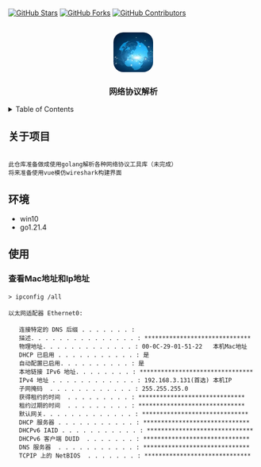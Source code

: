 
<a name="readme-top"></a>

<p style="display: flex; justify-content: center;">

[![GitHub Stars](https://img.shields.io/github/stars/lxjme/arp-protocol-analysis.svg)](https://github.com/lxjme/arp-protocol-analysis/stargazers)
[![GitHub Forks](https://img.shields.io/github/forks/lxjme/arp-protocol-analysis.svg)](https://github.com/lxjme/arp-protocol-analysis/network/members)
[![GitHub Contributors](https://img.shields.io/github/license/lxjme/arp-protocol-analysis?style=social)](https://github.com/lxjme/arp-protocol-analysis/contributors)

</p>

<!-- PROJECT LOGO -->
<br />
<div align="center">
  <a href="https://github.com/lxjme/arp-protocol-analysis">
    <img style="border-radius: 20px;" src="images/net.png" alt="Logo" width="80" height="80">
  </a>

<h3 align="center">网络协议解析</h3>


</div>


<!-- TABLE OF CONTENTS -->
<details>
  <summary>Table of Contents</summary>
  <ol>
    <li>
      <a href="#about-the-project">关于项目</a>
    </li>
    <li>
      <a href="#run-env">环境</a>
    </li>
    <li><a href="#usage">使用</a></li>
   
  </ol>
</details>


<!-- ABOUT THE PROJECT -->
## 关于项目
<a name="about-the-project"></a>

```

此仓库准备做成使用golang解析各种网络协议工具库（未完成）
将来准备使用vue模仿wireshark构建界面
```




## 环境
<a name="run-env"></a>
- win10
- go1.21.4

## 使用
<a name="usage"></a>
### 查看Mac地址和Ip地址
```
> ipconfig /all

以太网适配器 Ethernet0:

   连接特定的 DNS 后缀 . . . . . . . :
   描述. . . . . . . . . . . . . . . : ******************************
   物理地址. . . . . . . . . . . . . : 00-0C-29-01-51-22   本机Mac地址
   DHCP 已启用 . . . . . . . . . . . : 是
   自动配置已启用. . . . . . . . . . : 是
   本地链接 IPv6 地址. . . . . . . . : ********************************
   IPv4 地址 . . . . . . . . . . . . : 192.168.3.131(首选) 本机IP
   子网掩码  . . . . . . . . . . . . : 255.255.255.0
   获得租约的时间  . . . . . . . . . : ******************************
   租约过期的时间  . . . . . . . . . : ******************************
   默认网关. . . . . . . . . . . . . : ******************************
   DHCP 服务器 . . . . . . . . . . . : ******************************
   DHCPv6 IAID . . . . . . . . . . . : ******************************
   DHCPv6 客户端 DUID  . . . . . . . : ******************************
   DNS 服务器  . . . . . . . . . . . : ******************************
   TCPIP 上的 NetBIOS  . . . . . . . : ******************************
```